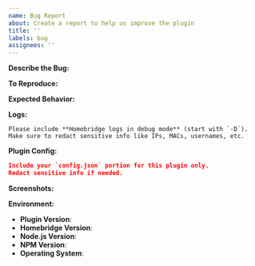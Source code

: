 ```yaml
---
name: Bug Report
about: Create a report to help us improve the plugin
title: ''
labels: bug
assignees: ''
---
```


<!--
Thank you for taking the time to report a bug.

Please fill out *all* required sections. Issues without enough detail may be closed without review.
-->

**Describe the Bug:**
<!-- A clear and concise description of the problem. -->

**To Reproduce:**
<!-- Steps to reproduce the issue.
Example:
1. Start Homebridge
2. Turn on light via Home app
3. Observe error in log
-->

**Expected Behavior:**
<!-- What should have happened if everything were working correctly? -->

**Logs:**
```
Please include **Homebridge logs in debug mode** (start with `-D`).
Make sure to redact sensitive info like IPs, MACs, usernames, etc.
```

**Plugin Config:**
```json
Include your `config.json` portion for this plugin only.
Redact sensitive info if needed.
```

**Screenshots:**
<!-- Add screenshots if applicable. -->

**Environment:**

* **Plugin Version**:
* **Homebridge Version**: <!-- homebridge -V -->
* **Node.js Version**: <!-- node -v -->
* **NPM Version**: <!-- npm -v -->
* **Operating System**: <!-- Raspbian / Ubuntu / Debian / Windows / macOS / Docker / hb-service -->

<!-- Tip: Click the "Preview" tab before submitting to confirm formatting. -->
